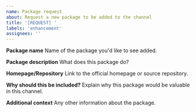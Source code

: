 ```yaml
---
name: Package request
about: Request a new package to be added to the channel
title: '[REQUEST] '
labels: 'enhancement'
assignees: ''
---
```


**Package name**
Name of the package you'd like to see added.

**Package description**
What does this package do?

**Homepage/Repository**
Link to the official homepage or source repository.

**Why should this be included?**
Explain why this package would be valuable in this channel.

**Additional context**
Any other information about the package.
